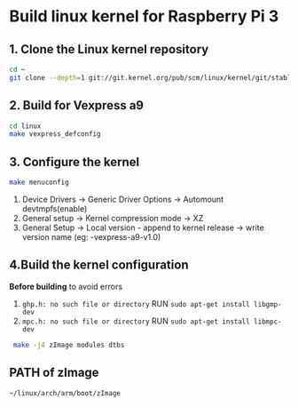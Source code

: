 # Build linux kernel for Raspberry Pi 3

## 1. Clone the Linux kernel repository

```bash
cd ~
git clone --depth=1 git://git.kernel.org/pub/scm/linux/kernel/git/stable/linux.git
```

## 2. Build for Vexpress a9

```bash
cd linux
make vexpress_defconfig
```

## 3. Configure the kernel

```bash
make menuconfig
```

1. Device Drivers -> Generic Driver Options -> Automount devtmpfs(enable)
2. General setup -> Kernel compression mode -> XZ
3. General Setup -> Local version - append to kernel release -> write version name (eg: -vexpress-a9-v1.0)

## 4.Build the kernel configuration

**Before building** to avoid errors
1. `ghp.h: no such file or directory` RUN `sudo apt-get install libgmp-dev`
2. `mpc.h: no such file or directory` RUN `sudo apt-get install libmpc-dev`

```bash
 make -j4 zImage modules dtbs
```

## PATH of zImage

```PATH
~/linux/arch/arm/boot/zImage
```